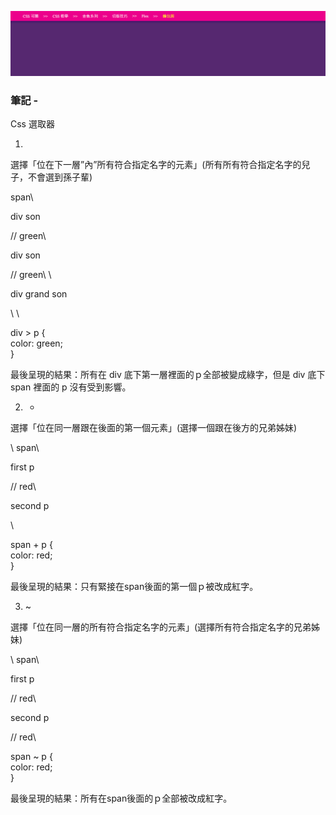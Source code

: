 ![圖文互動卡片](./L9.png "麵包屑")

### 筆記 -

Css 選取器

1. >

選擇「位在下一層”內”所有符合指定名字的元素」(所有所有符合指定名字的兒子，不會選到孫子輩)

<div>
  <span>span</span>\
    <p>div son</p> // green\
    <p>div son</p> // green\
    <span>\
      <p>div grand son</p>\
    </span>\
</div>

div > p {\
color: green;\
}

最後呈現的結果：所有在 div 底下第一層裡面的ｐ全部被變成綠字，但是 div 底下 span 裡面的 p 沒有受到影響。

2. + 

選擇「位在同一層跟在後面的第一個元素」(選擇一個跟在後方的兄弟姊妹)

<div>\
  <span>span</span>\
    <p>first p</p> // red\
    <p>second p</p>\
</div>

span + p {\
  color: red;\
}

最後呈現的結果：只有緊接在span後面的第一個ｐ被改成紅字。

3. ~

選擇「位在同一層的所有符合指定名字的元素」(選擇所有符合指定名字的兄弟姊妹)

<div>\
  <span>span</span>\
    <p>first p</p> // red\
    <p>second p</p> // red\
</div>

span ~ p {\
  color: red;\
}

最後呈現的結果：所有在span後面的ｐ全部被改成紅字。